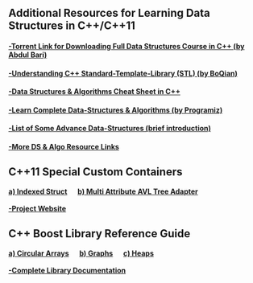## Additional Resources for Learning Data Structures in C++/C++11
#### [-Torrent Link for Downloading Full Data Structures Course in C++ (by Abdul Bari)](https://github.com/HypertextAssassin0273/Data_Structures_in_Cpp/blob/main/Mastering_Data_Structures_and_Algorithms_using_C_and_C++.torrent?raw=true)
#### [-Understanding C++ Standard-Template-Library (STL) (by BoQian)](https://youtube.com/playlist?list=PLA0_W94naaYmk0uFVkUnXv0SiMIP5Jjlb)
#### [-Data Structures & Algorithms Cheat Sheet in C++](https://github.com/gibsjose/cpp-cheat-sheet/blob/master/Data%20Structures%20and%20Algorithms.md)
#### [-Learn Complete Data-Structures & Algorithms (by Programiz)](https://www.programiz.com/dsa)
#### [-List of Some Advance Data-Structures (brief introduction)](https://www.geeksforgeeks.org/advanced-data-structures/)
#### [-More DS & Algo Resource Links](https://github.com/Developer-Y/cs-video-courses#data-structures-and-algorithms)

<h2>C++11 Special Custom Containers</h2>
<p1>
  <b>
    <a href="/MY_DS_LIBRARY/Special_Structures/Indexed_Struct.hpp">a) Indexed Struct</a> &emsp;
    <a href="/MY_DS_LIBRARY/Special_Structures/Multi_Attribute_AVL_Tree_Adapter.hpp">b) Multi Attribute AVL Tree Adapter</a>
    <br><br>
    <a href="https://hypertextassassin0273.github.io/Data_Structures_in_Cpp/MAATA/">-Project Website</a>
  <b/>
</p1>
<h2>C++ Boost Library Reference Guide</h2>
<p1>
  <b>
    <a href="https://www.boost.org/doc/libs/1_76_0/doc/html/circular_buffer.html">a) Circular Arrays</a> &emsp;
    <a href="https://www.boost.org/doc/libs/1_76_0/libs/graph/doc/index.html">b) Graphs</a> &emsp;
    <a href="https://www.boost.org/doc/libs/1_76_0/doc/html/heap.html">c) Heaps</a>
    <br><br>
    <a href="https://www.boost.org/doc/libs/1_76_0/">-Complete Library Documentation</a>
  <b/>
</p1>
